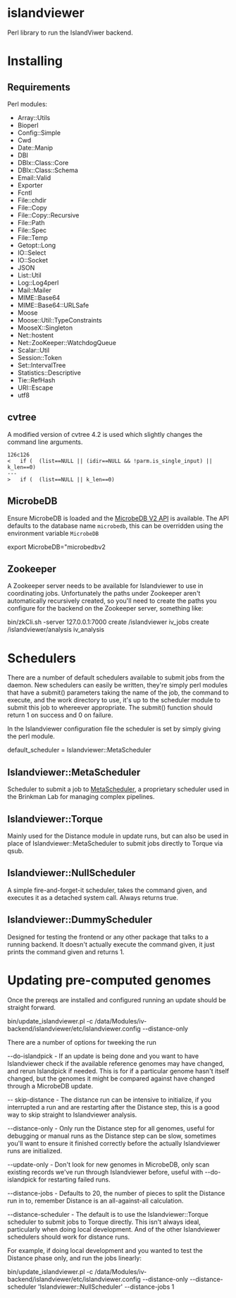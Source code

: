 islandviewer
============

Perl library to run the IslandViwer backend.

# Installing

## Requirements

Perl modules:
- Array::Utils
- Bioperl
- Config::Simple
- Cwd
- Date::Manip
- DBI
- DBIx::Class::Core
- DBIx::Class::Schema
- Email::Valid
- Exporter
- Fcntl
- File::chdir
- File::Copy
- File::Copy::Recursive
- File::Path
- File::Spec
- File::Temp
- Getopt::Long
- IO::Select
- IO::Socket
- JSON
- List::Util
- Log::Log4perl
- Mail::Mailer
- MIME::Base64
- MIME::Base64::URLSafe
- Moose
- Moose::Util::TypeConstraints
- MooseX::Singleton
- Net::hostent
- Net::ZooKeeper::WatchdogQueue
- Scalar::Util
- Session::Token
- Set::IntervalTree
- Statistics::Descriptive
- Tie::RefHash
- URI::Escape
- utf8

## cvtree

A modified version of cvtree 4.2 is used which slightly changes the command line arguments.

```
126c126
< 	if (  (list==NULL || (idir==NULL && !parm.is_single_input) || k_len==0)
---
> 	if (  (list==NULL || k_len==0)
```

## MicrobeDB

Ensure MicrobeDB is loaded and the [MicrobeDB V2 API](https://github.com/lairdm/microbedbv2-perl) is available. The API defaults to the database name `microbedb`, this can be overridden using the environment variable `MicrobeDB`

  export MicrobeDB="microbedbv2

## Zookeeper

A Zookeeper server needs to be available for Islandviewer to use in coordinating jobs. Unfortunately the paths under Zookeeper aren't automatically recursively created, so you'll need to create the paths you configure for the backend on the Zookeeper server, something like:

  bin/zkCli.sh -server 127.0.0.1:7000
  create /islandviewer iv_jobs
  create /islandviewer/analysis iv_analysis

# Schedulers

There are a number of default schedulers available to submit jobs from the daemon. New schedulers can easily be written, they're simply perl modules that have a submit() parameters taking the name of the job, the command to execute, and the work directory to use, it's up to the scheduler module to submit this job to whereever appropriate. The submit() function should return 1 on success and 0 on failure.

In the Islandviewer configuration file the scheduler is set by simply giving the perl module.

  default_scheduler = Islandviewer::MetaScheduler

## Islandviewer::MetaScheduler

Scheduler to submit a job to [MetaScheduler](https://github.com/lairdm/metascheduler-ui), a proprietary scheduler used in the Brinkman Lab for managing complex pipelines.

## Islandviewer::Torque

Mainly used for the Distance module in update runs, but can also be used in place of Islandviewer::MetaScheduler to submit jobs directly to Torque via qsub.

## Islandviewer::NullScheduler

A simple fire-and-forget-it scheduler, takes the command given, and executes it as a detached system call. Always returns true.

## Islandviewer::DummyScheduler

Designed for testing the frontend or any other package that talks to a running backend. It doesn't actually execute the command given, it just prints the command given and returns 1.

# Updating pre-computed genomes

Once the prereqs are installed and configured running an update should be straight forward.

  bin/update_islandviewer.pl -c /data/Modules/iv-backend/islandviewer/etc/islandviewer.config --distance-only

There are a number of options for tweeking the run

--do-islandpick - If an update is being done and you want to have Islandviewer check if the available reference genomes may have changed, and rerun Islandpick if needed. This is for if a particular genome hasn't itself changed, but the genomes it might be compared against have changed through a MicrobeDB update.

-- skip-distance - The distance run can be intensive to initialize, if you interrupted a run and are restarting after the Distance step, this is a good way to skip straight to Islandviewer analysis.

--distance-only - Only run the Distance step for all genomes, useful for debugging or manual runs as the Distance step can be slow, sometimes you'll want to ensure it finished correctly before the actually Islandviewer runs are initialized.

--update-only - Don't look for new genomes in MicrobeDB, only scan existing records we've run through Islandviewer before, useful with --do-islandpick for restarting failed runs.

--distance-jobs - Defaults to 20, the number of pieces to split the Distance run in to, remember Distance is an all-against-all calculation.

--distance-scheduler - The default is to use the Islandviewer::Torque scheduler to submit jobs to Torque directly. This isn't always ideal, particularly when doing local development. And of the other Islandviewer schedulers should work for distance runs.

For example, if doing local development and you wanted to test the Distance phase only, and run the jobs linearly:

  bin/update_islandviewer.pl -c /data/Modules/iv-backend/islandviewer/etc/islandviewer.config --distance-only --distance-scheduler 'Islandviewer::NullScheduler' --distance-jobs 1
